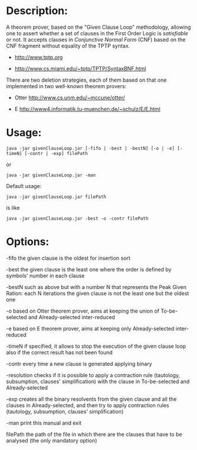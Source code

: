 # Description:

A theorem prover, based on the "Given Clause Loop" methodology,
allowing one to assert whether a set of clauses in the First Order Logic is
*satisfiable* or not.
It accepts clauses in _Conjunctive Normal Form_ (CNF) based on the CNF
fragment without equality of the TPTP syntax.

* http://www.tptp.org

* http://www.cs.miami.edu/~tptp/TPTP/SyntaxBNF.html

There are two deletion strategies, each of them based on that one
implemented in two well-known theorem provers:

* Otter	http://www.cs.unm.edu/~mccune/otter/

* E 	http://www4.informatik.tu-muenchen.de/~schulz/E/E.html


# Usage:

```
java -jar givenClauseLoop.jar [-fifo | -best | -bestN] [-o | -e] [-timeN] [-contr | -exp] filePath
```
or

```
java -jar givenClauseLoop.jar -man
```			

Default usage:
```
java -jar givenClauseLoop.jar filePath
```
is like
```
java -jar givenClauseLoop.jar -best -o -contr filePath
```

# Options:

-fifo             the given clause is the oldest for insertion sort

-best	         the given clause is the least one where the order is defined by symbols' number in each clause

-bestN	     such as above but with a number N that represents the Peak Given Ration: each N iterations the given clause is not the least one but the oldest one

-o	             based on Otter theorem prover, aims at keeping the union of To-be-selected and Already-selected inter-reduced

-e	             based on E theorem prover, aims at keeping only Already-selected inter-reduced

-timeN	     if specified, it allows to stop the execution of the given clause loop also if the correct result has not been found

-contr	         every time a new clause is generated applying binary

-resolution   checks if it is possible to apply a contraction rule  (tautology, subsumption, clauses' simplification) with the clause in To-be-selected and Already-selected

-exp	         creates all the binary resolvents from the given clause and all the clauses in Already-selected, and then try to apply contraction rules (tautology, subsumption, clauses' simplification)

-man	         print this manual and exit

filePath         the path of the file in which there are the clauses that have to be analysed (the only mandatory option)
